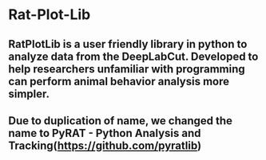 # Rat-Plot-Lib

## RatPlotLib is a user friendly library in python to analyze data from the DeepLabCut. Developed to help researchers unfamiliar with programming can perform animal behavior analysis more simpler.

## Due to duplication of name, we changed the name to PyRAT - Python Analysis and Tracking(https://github.com/pyratlib)
